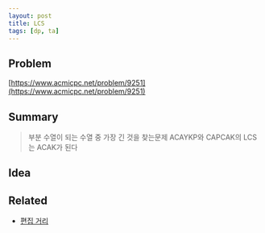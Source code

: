```yaml
---
layout: post
title: LCS
tags: [dp, ta]
---
```

## Problem
[https://www.acmicpc.net/problem/9251](https://www.acmicpc.net/problem/9251)

## Summary

> 부분 수열이 되는 수열 중 가장 긴 것을 찾는문제
> ACAYKP와 CAPCAK의 LCS는 ACAK가 된다

## Idea

## Related
* [편집 거리](https://www.acmicpc.net/problem/7620)
